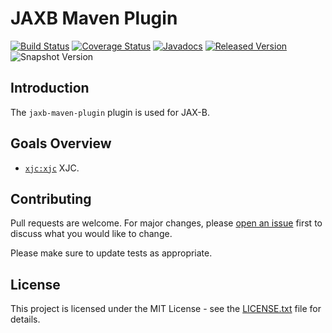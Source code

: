 # JAXB Maven Plugin

[![Build Status](https://travis-ci.org/openjax/jaxb.svg?branch=master)](https://travis-ci.org/openjax/jaxb)
[![Coverage Status](https://coveralls.io/repos/github/openjax/jaxb/badge.svg)](https://coveralls.io/github/openjax/jaxb)
[![Javadocs](https://www.javadoc.io/badge/org.openjax.jaxb/jaxb-maven-plugin.svg)](https://www.javadoc.io/doc/org.openjax.jaxb/jaxb-maven-plugin)
[![Released Version](https://img.shields.io/maven-central/v/org.openjax.jaxb/jaxb-maven-plugin.svg)](https://mvnrepository.com/artifact/org.openjax.jaxb/jaxb-maven-plugin)
![Snapshot Version](https://img.shields.io/nexus/s/org.openjax.jaxb/jaxb-maven-plugin?label=maven-snapshot&server=https%3A%2F%2Foss.sonatype.org)

## Introduction

The `jaxb-maven-plugin` plugin is used for JAX-B.

## Goals Overview

* [`xjc:xjc`](#xjcxjc) XJC.

## Contributing

Pull requests are welcome. For major changes, please [open an issue](../../issues) first to discuss what you would like to change.

Please make sure to update tests as appropriate.

## License

This project is licensed under the MIT License - see the [LICENSE.txt](LICENSE.txt) file for details.